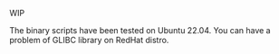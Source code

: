 WIP

The binary scripts have been tested on Ubuntu 22.04. You can have a problem of GLIBC library on RedHat distro.
